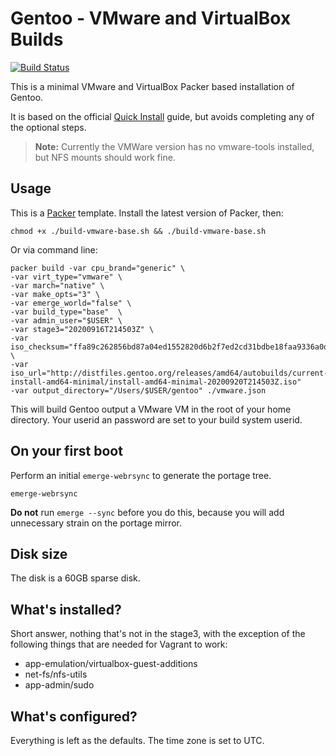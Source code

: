 # Gentoo - VMware and VirtualBox Builds

[![Build Status](https://tymac.visualstudio.com/Packer_Build/_apis/build/status/TyMac.gentoo-packer?branchName=master)](https://tymac.visualstudio.com/Packer_Build/_build/latest?definitionId=7&branchName=master)

This is a minimal VMware and VirtualBox Packer based installation of Gentoo.

It is based on the official
[Quick Install](https://www.gentoo.org/doc/en/gentoo-x86-quickinstall.xml)
guide, but avoids completing any of the optional steps.

> **Note:** Currently the VMWare version has no vmware-tools installed,
> but NFS mounts should work fine.
## Usage

This is a [Packer](https://packer.io/) template. Install the latest version of
Packer, then:

    chmod +x ./build-vmware-base.sh && ./build-vmware-base.sh

Or via command line:

    packer build -var cpu_brand="generic" \
    -var virt_type="vmware" \
    -var march="native" \
    -var make_opts="3" \
    -var emerge_world="false" \
    -var build_type="base"  \
    -var admin_user="$USER" \
    -var stage3="20200916T214503Z" \
    -var iso_checksum="ffa89c262856bd87a04ed1552820d6b2f7ed2cd31bdbe18faa9336a0df57da91cb0debcb9fbafe09f47e27070049e45585de2d7285f76d6cbd4ed5b179bd4a7b" \
    -var iso_url="http://distfiles.gentoo.org/releases/amd64/autobuilds/current-install-amd64-minimal/install-amd64-minimal-20200920T214503Z.iso"
    -var output_directory="/Users/$USER/gentoo" ./vmware.json

This will build Gentoo output a VMware VM in the root of your home directory. Your userid an password are set to your build system userid.

## On your first boot

Perform an initial `emerge-webrsync` to generate the portage tree.

    emerge-webrsync

**Do not** run `emerge --sync` before you do this, because you will add
unnecessary strain on the portage mirror.

## Disk size

The disk is a 60GB sparse disk.

## What's installed?

Short answer, nothing that's not in the stage3, with the exception of the
following things that are needed for Vagrant to work:

  - app-emulation/virtualbox-guest-additions
  - net-fs/nfs-utils
  - app-admin/sudo

## What's configured?

Everything is left as the defaults. The time zone is set to UTC.
